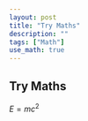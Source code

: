 ```yaml
---
layout: post
title: "Try Maths"
description: ""
tags: ["Math"]
use_math: true
---
```


## Try Maths

$E=mc^2$
